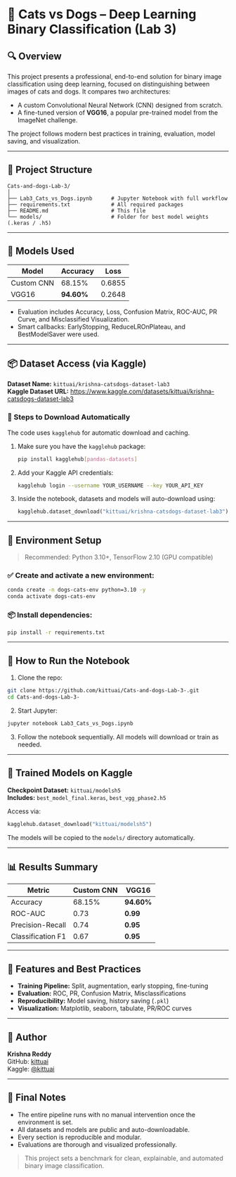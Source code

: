 # 🐶 Cats vs Dogs – Deep Learning Binary Classification (Lab 3)

## 🔍 Overview

This project presents a professional, end-to-end solution for binary image classification using deep learning, focused on distinguishing between images of cats and dogs. It compares two architectures:

- A custom Convolutional Neural Network (CNN) designed from scratch.
- A fine-tuned version of **VGG16**, a popular pre-trained model from the ImageNet challenge.

The project follows modern best practices in training, evaluation, model saving, and visualization.

---

## 📁 Project Structure

```
Cats-and-dogs-Lab-3/
│
├── Lab3_Cats_vs_Dogs.ipynb      # Jupyter Notebook with full workflow
├── requirements.txt             # All required packages
├── README.md                    # This file
└── models/                      # Folder for best model weights (.keras / .h5)
```

---

## 🧠 Models Used

| Model       | Accuracy | Loss   |
|-------------|----------|--------|
| Custom CNN  | 68.15%   | 0.6855 |
| VGG16       | **94.60%** | 0.2648 |

- Evaluation includes Accuracy, Loss, Confusion Matrix, ROC-AUC, PR Curve, and Misclassified Visualization.
- Smart callbacks: EarlyStopping, ReduceLROnPlateau, and BestModelSaver were used.

---

## 📦 Dataset Access (via Kaggle)

**Dataset Name:** `kittuai/krishna-catsdogs-dataset-lab3`  
**Kaggle Dataset URL:** https://www.kaggle.com/datasets/kittuai/krishna-catsdogs-dataset-lab3

### 🔽 Steps to Download Automatically

The code uses `kagglehub` for automatic download and caching.

1. Make sure you have the `kagglehub` package:
    ```bash
    pip install kagglehub[pandas-datasets]
    ```

2. Add your Kaggle API credentials:
    ```bash
    kagglehub login --username YOUR_USERNAME --key YOUR_API_KEY
    ```

3. Inside the notebook, datasets and models will auto-download using:
    ```python
    kagglehub.dataset_download("kittuai/krishna-catsdogs-dataset-lab3")
    ```

---

## 🧰 Environment Setup

> Recommended: Python 3.10+, TensorFlow 2.10 (GPU compatible)

### ✅ Create and activate a new environment:

```bash
conda create -n dogs-cats-env python=3.10 -y
conda activate dogs-cats-env
```

### 📦 Install dependencies:

```bash
pip install -r requirements.txt
```

---

## 🚀 How to Run the Notebook

1. Clone the repo:

```bash
git clone https://github.com/kittuai/Cats-and-dogs-Lab-3-.git
cd Cats-and-dogs-Lab-3-
```

2. Start Jupyter:

```bash
jupyter notebook Lab3_Cats_vs_Dogs.ipynb
```

3. Follow the notebook sequentially. All models will download or train as needed.

---

## 💾 Trained Models on Kaggle

**Checkpoint Dataset:** `kittuai/modelsh5`  
**Includes:** `best_model_final.keras`, `best_vgg_phase2.h5`

Access via:
```python
kagglehub.dataset_download("kittuai/modelsh5")
```

The models will be copied to the `models/` directory automatically.

---

## 📊 Results Summary

| Metric            | Custom CNN | VGG16         |
|-------------------|------------|---------------|
| Accuracy          | 68.15%     | **94.60%**    |
| ROC-AUC           | 0.73       | **0.99**      |
| Precision-Recall  | 0.74       | **0.95**      |
| Classification F1| 0.67       | **0.95**      |

---

## 🧪 Features and Best Practices

- **Training Pipeline:** Split, augmentation, early stopping, fine-tuning
- **Evaluation:** ROC, PR, Confusion Matrix, Misclassifications
- **Reproducibility:** Model saving, history saving (`.pkl`)
- **Visualization:** Matplotlib, seaborn, tabulate, PR/ROC curves

---

## 🧠 Author

**Krishna Reddy**  
GitHub: [kittuai](https://github.com/kittuai)  
Kaggle: [@kittuai](https://www.kaggle.com/kittuai)

---

## 📌 Final Notes

- The entire pipeline runs with no manual intervention once the environment is set.
- All datasets and models are public and auto-downloadable.
- Every section is reproducible and modular.
- Evaluations are thorough and visualized professionally.

> This project sets a benchmark for clean, explainable, and automated binary image classification.
